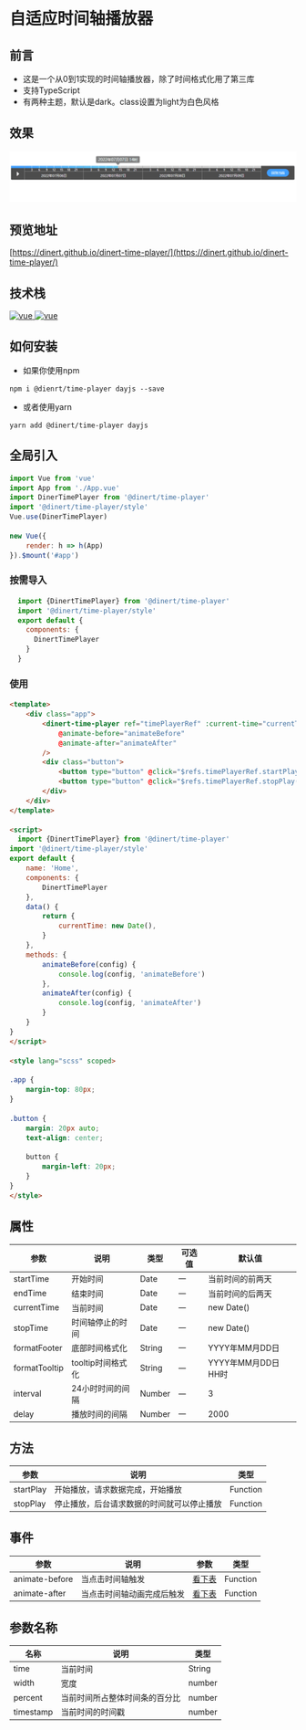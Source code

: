 # 自适应时间轴播放器

## 前言
- 这是一个从0到1实现的时间轴播放器，除了时间格式化用了第三库
- 支持TypeScript
- 有两种主题，默认是dark。class设置为light为白色风格

## 效果
![image](/src/assets/gif/time-player.gif)

## 预览地址
[https://dinert.github.io/dinert-time-player/](https://dinert.github.io/dinert-time-player/)

## 技术栈
<a href="https://github.com/vuejs/vue/tree/v2.6.14">
  <img src="https://img.shields.io/badge/vue-2.16.4-brightgreen" alt="vue">
</a>
<a href="https://dayjs.gitee.io/zh-CN/">
  <img src="https://img.shields.io/badge/dayjs-1.11.3-brightgreen" alt="vue">
</a>

## 如何安装
* 如果你使用npm
```shell
npm i @dienrt/time-player dayjs --save
```
* 或者使用yarn
```shell
yarn add @dinert/time-player dayjs
```

## 全局引入

```js
import Vue from 'vue'
import App from './App.vue'
import DinerTimePlayer from '@dinert/time-player'
import '@dinert/time-player/style'
Vue.use(DinerTimePlayer)

new Vue({
    render: h => h(App)
}).$mount('#app')

```

### 按需导入
```js
  import {DinertTimePlayer} from '@dinert/time-player'
  import '@dinert/time-player/style'
  export default {
    components: {
      DinertTimePlayer
    }
  }

```

### 使用
```html
<template>
    <div class="app">
        <dinert-time-player ref="timePlayerRef" :current-time="currentTime"
            @animate-before="animateBefore"
            @animate-after="animateAfter"
        />
        <div class="button">
            <button type="button" @click="$refs.timePlayerRef.startPlay()">开始播放</button>
            <button type="button" @click="$refs.timePlayerRef.stopPlay()">停止播放</button>
        </div>
    </div>
</template>

<script>
  import {DinertTimePlayer} from '@dinert/time-player'
import '@dinert/time-player/style'
export default {
    name: 'Home',
    components: {
        DinertTimePlayer
    },
    data() {
        return {
            currentTime: new Date(),
        }
    },
    methods: {
        animateBefore(config) {
            console.log(config, 'animateBefore')
        },
        animateAfter(config) {
            console.log(config, 'animateAfter')
        }
    }
}
</script>

<style lang="scss" scoped>

.app {
    margin-top: 80px;
}

.button {
    margin: 20px auto;
    text-align: center;

    button {
        margin-left: 20px;
    }
}
</style>

```

## 属性
| 参数          | 说明              | 类型   | 可选值 | 默认值              |
| ------------- | ----------------- | ------ | ------ | ------------------- |
| startTime     | 开始时间          | Date   | 一     | 当前时间的前两天    |
| endTime       | 结束时间          | Date   | 一     | 当前时间的后两天    |
| currentTime   | 当前时间          | Date   | 一     | new Date()          |
| stopTime      | 时间轴停止的时间  | Date   | 一     | new Date()          |
| formatFooter  | 底部时间格式化    | String | 一     | YYYY年MM月DD日      |
| formatTooltip | tooltip时间格式化 | String | 一     | YYYY年MM月DD日 HH时 |
| interval      | 24小时时间的间隔  | Number | 一     | 3                   |
| delay         | 播放时间的间隔    | Number | 一     | 2000                |
## 方法
| 参数      | 说明                                       | 类型     |
| --------- | ------------------------------------------ | -------- |
| startPlay | 开始播放，请求数据完成，开始播放           | Function |
| stopPlay  | 停止播放，后台请求数据的时间就可以停止播放 | Function |


## 事件
| 参数           | 说明                       | 参数                           | 类型     |
| -------------- | -------------------------- | ------------------------------ | -------- |
| animate-before | 当点击时间轴触发           | [看下表](./README.md#参数名称) | Function |
| animate-after  | 当点击时间轴动画完成后触发 | [看下表](./README.md#参数名称) | Function |

## 参数名称
| 名称      | 说明                           | 类型   |
| --------- | ------------------------------ | ------ |
| time      | 当前时间                       | String |
| width     | 宽度                           | number |
| percent   | 当前时间所占整体时间条的百分比 | number |
| timestamp | 当前时间的时间戳               | number |



